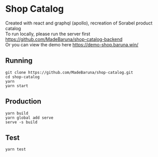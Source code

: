 # Shop Catalog

Created with react and graphql (apollo), recreation of Sorabel product catalog  
To run locally, please run the server first https://github.com/MadeBaruna/shop-catalog-backend  
Or you can view the demo here https://demo-shop.baruna.win/

## Running

```
git clone https://github.com/MadeBaruna/shop-catalog.git
cd shop-catalog
yarn
yarn start
```

## Production

```
yarn build
yarn global add serve
serve -s build
```

## Test

```
yarn test
```
